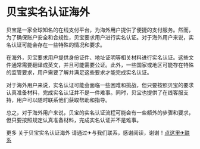 # 贝宝实名认证海外

贝宝是一家全球知名的在线支付平台，为海外用户提供了便捷的支付服务。然而，为了确保账户安全和合规性，贝宝要求用户进行实名认证。对于海外用户来说，实名认证可能会存在一些特殊的情况和要求。

在海外，贝宝要求用户提供身份证件、地址证明等相关材料进行实名认证。这些文件通常需要翻译成英文，并且可能需要公证。此外，一些国家或地区可能存在特殊的监管要求，用户需要了解并满足这些要求才能完成实名认证。

对于海外用户来说，实名认证可能会面临一些困难和挑战，但只要按照贝宝的要求认真准备材料，完成实名认证并不是一件难事。同时，贝宝也提供了在线客服支持，用户可以随时联系他们获取帮助和指导。

总之，对于海外用户来说，贝宝的实名认证流程可能会有一些额外的步骤和要求，但只要按照规定认真准备材料，完成实名认证并不是难事。

更多 关于贝宝实名认证海外 请通过✈与我们联系，感谢阅读，谢谢！[点这里✈联系](https://ww.k02.cc)